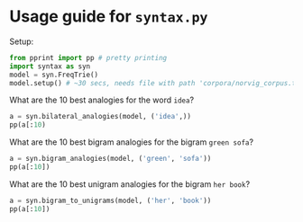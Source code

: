 # Usage guide for `syntax.py`
Setup:
```python
from pprint import pp # pretty printing
import syntax as syn
model = syn.FreqTrie()
model.setup() # ~30 secs, needs file with path 'corpora/norvig_corpus.txt'
```
What are the 10 best analogies for the word `idea`?
```python
a = syn.bilateral_analogies(model, ('idea',))
pp(a[:10)
```
What are the 10 best bigram analogies for the bigram `green sofa`?
```python
a = syn.bigram_analogies(model, ('green', 'sofa'))
pp(a[:10])
```
What are the 10 best unigram analogies for the bigram `her book`?
```python
a = syn.bigram_to_unigrams(model, ('her', 'book'))
pp(a[:10])
```
